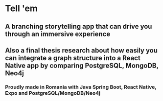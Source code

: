 # Tell 'em

## A branching storytelling app that can drive you through an immersive experience

## Also a final thesis research about how easily you can integrate a graph structure into a React Native app by comparing PostgreSQL, MongoDB, Neo4j

### Proudly made in Romania with Java Spring Boot, React Native, Expo and PostgreSQL/MongoDB/Neo4j
